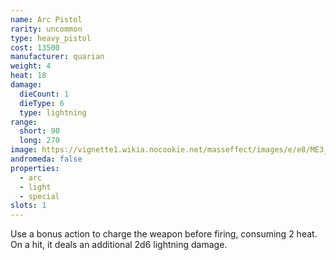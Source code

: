 ```yaml
---
name: Arc Pistol
rarity: uncommon
type: heavy_pistol
cost: 13500
manufacturer: quarian
weight: 4
heat: 18
damage:
  dieCount: 1
  dieType: 6
  type: lightning
range:
  short: 90
  long: 270
image: https://vignette1.wikia.nocookie.net/masseffect/images/e/e8/ME3_Arc_Heavy_Pistol.png/revision/latest?cb=20120317185747
andromeda: false
properties:
  - arc
  - light
  - special
slots: 1
---
```

Use a bonus action to charge the weapon before firing, consuming 2 heat. On a hit, it deals an 
additional 2d6 lightning damage.